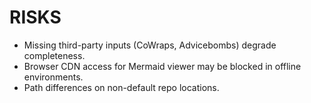 # RISKS

- Missing third-party inputs (CoWraps, Advicebombs) degrade completeness.
- Browser CDN access for Mermaid viewer may be blocked in offline environments.
- Path differences on non-default repo locations.
